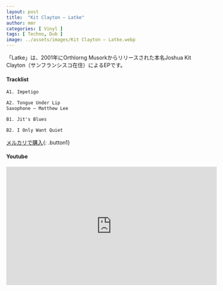 ```yaml
---
layout: post
title:  "Kit Clayton – Latke"
author: mmr
categories: [ Vinyl ]
tags: [ Techno, Dub ]
image: ../assets/images/Kit Clayton – Latke.webp
---
```


「Latke」は、2001年にOrthlorng Musorkからリリースされた本名Joshua Kit Clayton（サンフランシスコ在住）によるEPです。

#### Tracklist
```md
A1. Impetigo

A2. Tongue Under Lip 
Saxophone – Matthew Lee

B1. Jit's Blues

B2. I Only Want Quiet
```

[メルカリで購入](https://jp.mercari.com/item/m25214098204?afid=6142608987){: .button1}

#### Youtube
<iframe width="560" height="315" src="https://www.youtube.com/embed/j_Bh0zJQgwc?si=FFRtvKh92IizMrjq" title="YouTube video player" frameborder="0" allow="accelerometer; autoplay; clipboard-write; encrypted-media; gyroscope; picture-in-picture; web-share" referrerpolicy="strict-origin-when-cross-origin" allowfullscreen></iframe>